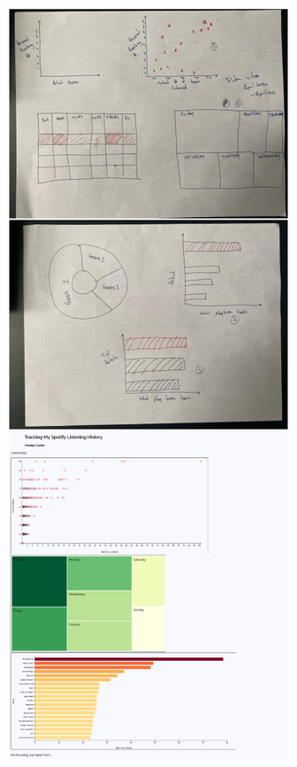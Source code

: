 <img src='../lib/assets/proj2draft.jpg' width='700px'>

<img src='../lib/assets/proj2draft2.jpg' width='700px'>

<img src='../lib/assets/screenshotnarrative.png' width='700px'>


